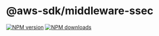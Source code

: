 # @aws-sdk/middleware-ssec

[![NPM version](https://img.shields.io/npm/v/@aws-sdk/middleware-ssec/latest.svg)](https://www.npmjs.com/package/@aws-sdk/middleware-ssec)
[![NPM downloads](https://img.shields.io/npm/dm/@aws-sdk/middleware-ssec.svg)](https://www.npmjs.com/package/@aws-sdk/middleware-ssec)
